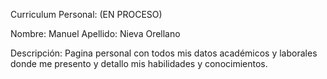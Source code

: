 Curriculum Personal: (EN PROCESO)

Nombre: Manuel
Apellido: Nieva Orellano

Descripción: Pagina personal con todos mis datos académicos y laborales donde me presento y detallo mis habilidades y conocimientos.